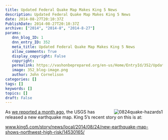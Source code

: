 ```yaml
---
title: Updated Federal Quake Map Makes King 5 News
description: Updated Federal Quake Map Makes King 5 News
date: 2014-08-27T20:10:37Z
PublishDate: 2014-08-27T20:10:37Z
archive: ["2014", "2014-8", "2014-8-27"]
params:
   dnn_blog_ID: 1
   dnn_entry_ID: 352
   meta_title: Updated Federal Quake Map Makes King 5 News
   allow_comments: True
   display_copyright: False
   copyright: 
   permalink: https://vashonbeprepared.org/en-us/Home/EntryId/352/Updated-Federal-Quake-Map-Makes-King-5-News
   image: 352_blog-image.png
   author: John Cornelison
categories: []
tags: []
keywords: []
topics: []
draft: False
---
```


<p><img style="float: right; display: inline" alt="0824quake-hazards1" src="http://www.gannett-cdn.com/-mm-/5bb2ec1a0fe3020a42ff6c1b8ec8fe6d48c67801/c=18-0-613-448&amp;r=x404&amp;c=534x401/local/-/media/NWGroup/KING/2014/08/24/1408902088000-0824quake-hazards1.jpg" align="right" />As <a href="/News/Blogs/VashonPreparedness/tabid/164/EntryId/347/USGS-Releases-New-U-S-National-Seismic-Hazard-Maps-ndash-Now-Incorporating-the-Tacoma-Fault.aspx" target="_blank">we reported a month ago</a>, the USGS has released a new earthquake map. King 5’s recent story on this is at:</p>  <p><a title="http://www.king5.com/story/news/local/2014/08/24/new-earthquake-map-shows-northwest-high-risk/14530165/" href="http://www.king5.com/story/news/local/2014/08/24/new-earthquake-map-shows-northwest-high-risk/14530165/">www.king5.com/story/news/local/2014/08/24/new-earthquake-map-shows-northwest-high-risk/14530165/</a></p>
